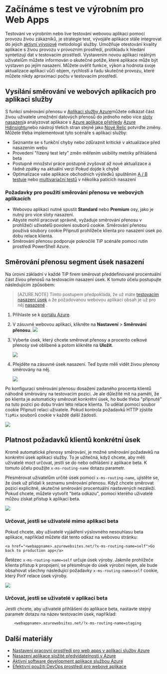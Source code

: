 <properties
    pageTitle="Začínáme s test ve výrobním pro Web Apps"
    description="Informace o zkušební funkce výrobní (TiP) v Azure aplikace služby Web Apps."
    services="app-service\web"
    documentationCenter=""
    authors="cephalin"
    manager="wpickett"
    editor=""/>

<tags
    ms.service="app-service-web"
    ms.workload="web"
    ms.tgt_pltfrm="na"
    ms.devlang="na"
    ms.topic="article"
    ms.date="01/13/2016"
    ms.author="cephalin"/>

# <a name="get-started-with-test-in-production-for-web-apps"></a>Začínáme s test ve výrobním pro Web Apps

Testování ve výrobním nebo live testování webovou aplikaci pomocí provozu živou zákazníků, je strategie test, vývojáře aplikace stále integrovat do jejich [aktivní vývojové](https://en.wikipedia.org/wiki/Agile_software_development) metodologii služby. Umožňuje otestování kvality aplikace s živou provozu v provozním prostředí, protikladu k hledání syntetizují dat v testovacím prostředí. Vystavením novou aplikaci reálným uživatelům můžete informován o skutečné potíže, které aplikace může být vystaven po jejím nasazení. Můžete ověřit funkce, výkon a hodnota svoje aktualizace aplikací vůči objem, rychlosti a řadu skutečné provozu, které můžete nikdy aproximaci počtu v testovacím prostředí.

## <a name="traffic-routing-in-app-service-web-apps"></a>Vysílání směrování ve webových aplikacích pro aplikaci služby

S funkcí směrování přenosu v [Aplikaci služby Azure](http://go.microsoft.com/fwlink/?LinkId=529714)můžete odkázat část živou uživatele umožnění datových přenosů do jednoho nebo více [sloty nasazení](web-sites-staged-publishing.md)a analyzovat aplikace s [Azure aplikace přehledy](/services/application-insights/) [Azure Hdinsightu](/services/hdinsight/)nebo nástroji třetích stran stejně jako [Nové Relic](/marketplace/partners/newrelic/newrelic/) potvrďte změny. Můžete třeba implementovat tyto scénáře s aplikaci služby:

- Seznamte se s funkční chyby nebo zdůraznit kritické v aktualizace před nasazením webu
- Provedení "řízený test lety" změn měřením usibility metriky přihlášená beta
- Postupně množství práce postupně zvyšovat až nové aktualizace a řádně zpátky na aktuální verzi Pokud dojde k chybě 
- Optimalizace vaše aplikace obchodních výsledků spuštěním [A / B testuje](https://en.wikipedia.org/wiki/A/B_testing) nebo [multivariační testů](https://en.wikipedia.org/wiki/Multivariate_testing_in_marketing) v několika paticích nasazení

### <a name="requirements-for-using-traffic-routing-in-web-apps"></a>Požadavky pro použití směrování přenosu ve webových aplikacích

- Webovou aplikaci nutné spustit **Standard** nebo **Premium** osy, jako je nutný pro více sloty nasazení.
- Abyste mohli pracovat správně, vyžaduje směrování přenosu v prohlížeči uživatelů povolení souborů cookie. Směrování přenosu používá soubory cookie Připnutí prohlížeče klienta pro nasazení úsek po dobu relace klienta.
- Směrování přenosu podporuje pokročilé TiP scénáře pomocí rutin prostředí PowerShell Azure.

## <a name="route-traffic-segment-to-a-deployment-slot"></a>Směrování přenosu segment úsek nasazení

Na úrovni základní v každé TiP firem směrovat předdefinované procentuální část živou přenosů na testovacím nasazení úsek. K tomuto účelu postupujte následujícím způsobem:

>[AZURE.NOTE] Tímto postupem předpokládá, že už máte [testovacím nasazení úsek](web-sites-staged-publishing.md) a že požadovanou webovou aplikaci obsah je už pro něj [nasazené](web-sites-deploy.md) .

1. Přihlaste se k [portálu Azure](https://portal.azure.com/).
2. V zásuvné webovou aplikaci, klikněte na **Nastavení** > **Směrování přenosu**.
  ![](./media/app-service-web-test-in-production/01-traffic-routing.png)
3. Vyberte úsek, který chcete směrovat přenosy a procento celkové přenosy své oblíbené a potom klikněte na **Uložit**.

    ![](./media/app-service-web-test-in-production/02-select-slot.png)

4. Přejděte na zásuvné úsek nasazení. Teď byste měli vidět živou přenosy směrovány na něj.

    ![](./media/app-service-web-test-in-production/03-traffic-routed.png)

Po konfiguraci směrování přenosu dosažení zadaného procenta klientů náhodně směrovány na testovacím pozici. Je ale důležité mít na paměti, že po klienta je automaticky směrovat konkrétní úsek, ho bude třeba "připnuté" na tuto pozici po dobu trvání této relace klienta. To udělat pomocí soubor cookie Připnutí relaci uživatele. Pokud kontrola požadavků HTTP zjistíte `TipMix` souborů cookie v každé další žádosti.

![](./media/app-service-web-test-in-production/04-tip-cookie.png)

## <a name="force-client-requests-to-a-specific-slot"></a>Platnost požadavků klientů konkrétní úsek

Kromě automatické přenosy směrování, je možné směrování požadavků na konkrétní úsek aplikaci služby. To je užitečná, když chcete, aby měli uživatelé moct určovat, jestli se do nebo odhlášení z aplikace beta. K tomuto účelu použijte `x-ms-routing-name` dotazu parametr.

Přesměrovat uživatelům určité úsek pomocí `x-ms-routing-name`, ujistěte se, že úsek už přidali k seznamu směrování přenosu. Když chcete směrovat pozici explicitně, skutečné směrování procentuální nastavených nezáleží. Pokud chcete, můžete vytvořit "beta odkazu", pomocí kterého uživatelé můžou získat přístup k aplikaci beta.

![](./media/app-service-web-test-in-production/06-enable-x-ms-routing-name.png)

### <a name="opt-users-out-of-beta-app"></a>Určovat, jestli se uživatelé mimo aplikaci beta

Pokud chcete, aby uživatelé vyjádření výslovného nesouhlasu beta aplikace, například můžete dát tento odkaz na webovou stránku:

    <a href="<webappname>.azurewebsites.net/?x-ms-routing-name=self">Go back to production app</a>

Řetězec `x-ms-routing-name=self` určuje úsek výroby. Jakmile prohlížeče klienta přístup k propojení, se přesměruje do úsek výrobní nejen, ale bude obsahovat všechny následující požadavky `x-ms-routing-name=self` cookie, který PinY relace úsek výroby.

![](./media/app-service-web-test-in-production/05-access-production-slot.png)

### <a name="opt-users-in-to-beta-app"></a>Určovat, jestli se uživatelé v aplikaci beta

Jestli chcete, aby uživatelé přihlášení do aplikace beta, nastavte stejný parametr dotazu na název testovacím úsek, například:

        <webappname>.azurewebsites.net/?x-ms-routing-name=staging

## <a name="more-resources"></a>Další materiály ##

-   [Nastavení pracovní prostředí pro web apps v aplikaci služby Azure](web-sites-staged-publishing.md)
-   [Nasazení aplikace složité předvídatelností v Azure](app-service-deploy-complex-application-predictably.md)
-   [Aktivní software development aplikace službou Azure](app-service-agile-software-development.md)
-   [Efektivní použití DevOps prostředí pro webové aplikace](app-service-web-staged-publishing-realworld-scenarios.md)